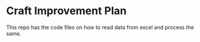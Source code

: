 # Craft Improvement Plan
  This repo has the code files on how to read data from excel and process the same.
